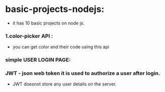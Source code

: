 # basic-projects-nodejs:
* it has 10 basic projects on node js.

### 1.color-picker API :
* you can get color and their code using this api

### simple USER LOGIN PAGE:

### JWT - json web token it is used to authorize a user after login.
* JWT doesnot store any user details on the server.
